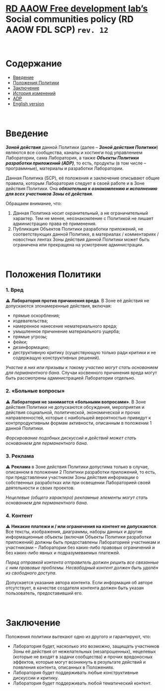 # [RD AAOW Free development lab’s](https://adslbarxatov.github.io/DPArray/ru) Social communities policy (RD AAOW FDL SCP) ```rev. 12```

&nbsp;



# Содержание
- [Введение](#section-1)
- [Положения Политики](#section-2)
- [Заключение](#section-7)
- [История изменений](https://adslbarxatov.github.io/SCP/changelog)
- [ADP](https://adslbarxatov.github.io/ADP/ru)
- [English version](https://adslbarxatov.github.io/SCP)

&nbsp;



# Введение

***Зоной действия*** данной Политики (далее – ***Зоной действия Политики***) являются все сообщества, каналы и хостинги под управлением Лаборатории,
сама Лаборатория, а также ***Объекты Политики разработки приложений (ADP)***, то есть, продукты (в том числе – программные), материалы и разработки Лаборатории.

Данная Политика (SCP), её положения и заключение описывают общие правила, которым Лаборатория следует в своей работе и в Зоне действия Политики.
Она ***обязательна к ознакомлению и исполнению для всех участников Зоны её действия***.

Обращаем внимание, что:
1. Данная Политика носит охранительный, а не ограничительный характер. Тем не менее, неознакомление
с Политикой не лишает администрацию права её применения.
2. Публикация Объектов Политики разработки приложений, не соответствующих данной Политике, в материалах / комментариях / новостных лентах
Зоны действия данной Политики может быть ограничена или прекращена на усмотрение администрации.

&nbsp;



# Положения Политики

### 1. Вред

:warning: **Лаборатория против причинения вреда**. В Зоне её действия не допускаются злонамеренные действия, включая:
- прямые оскорбления;
- издевательства;
- намеренное нанесение нематериального вреда;
- умышленное причинение материального ущерба;
- прямые угрозы;
- фейки;
- дезинформацию;
- деструктивную критику (существующую только ради критики и не содержащую конструктивных решений).

*Участие в них или призывы к такому участию могут стать основанием для перманентного бана*.
Случаи косвенного причинения вреда могут быть рассмотрены администрацией Лаборатории отдельно.

### 2. «Больные вопросы»

:warning: **Лаборатория не занимается «больными вопросами»**.
В Зоне действия Политики не допускаются обсуждения, мероприятия и действия социальной, политической, экономической и прочих направленностей,
которые с наибольшей вероятностью приведут к контрпродуктивным формам активности, описанным в положении 1 данной Политики.

*Форсирование подобных дискуссий и действий может стать основанием для перманентного бана*.

### 3. Реклама

:warning: **Реклама** в Зоне действия Политики допустима только в случае, описанном в положении 2
Политики разработки приложений, то есть, при представлении участником Зоны действия информации
о собственных разработках или при освещении Лабораторией своей деятельности и своих проектов.

*Нецелевые (общего характера) рекламные элементы могут стать основанием для перманентного бана*.

### 4. Контент

:warning: **Никакие платежи и / или ограничения на контент не допускаются**. Все тексты, изображения, диаграммы, наборы данных
и другие информационные объекты (включая Объекты Политики разработки приложений) должны быть предоставлены Лабораторией участникам
и участниками – Лаборатории без каких-либо правовых ограничений и без каких-либо явных и подразумеваемых платежей.

*Перед отправкой контента отправитель должен решить все связанные с ним правовые проблемы. Несвободный контент должен быть удалён из свободного доступа*.

Допускается указание автора контента. Если информация об авторе отсутствует, в качестве создателя контента должен быть указан
пользователь, предоставивший его.

&nbsp;



# Заключение

Положения политики вытекают одно из другого и гарантируют, что:
- Лаборатория будет, насколько это возможно, защищать участников Зоны её действия от нежелательных (незапрошенных), нецелевых (которые не входят
в задачи сообщества) и прочих вредоносных эффектов, которые могут возникнуть в результате действий и появления контента, описанных в Положениях.
- Лаборатория будет поддерживать любые конструктивные дискуссии и критику.
- Лаборатория будет поддерживать любой тематический контент.
